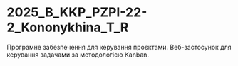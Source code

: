 # 2025_B_KKP_PZPI-22-2_Kononykhina_T_R

Програмне забезпечення для керування проєктами. Веб-застосунок для керування задачами за методологією Kanban.
